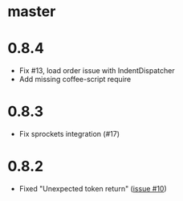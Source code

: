 # master

# 0.8.4

* Fix #13, load order issue with IndentDispatcher
* Add missing coffee-script require

# 0.8.3

* Fix sprockets integration (#17)

# 0.8.2

* Fixed "Unexpected token return" ([issue #10](https://github.com/jfirebaugh/skim/issues/10))
